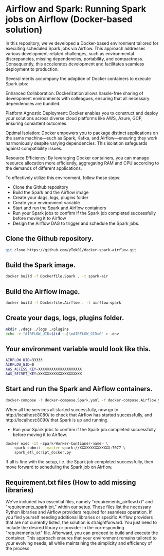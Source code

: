 # Airflow and Spark: Running Spark jobs on Airflow (Docker-based solution)

In this repository, we've developed a Docker-based environment tailored for executing scheduled Spark jobs via Airflow. This approach addresses various development-related challenges, such as environmental discrepancies, missing dependencies, portability, and compactness. Consequently, this accelerates development and facilitates seamless deployment to production.

Several merits accompany the adoption of Docker containers to execute Spark jobs:

Enhanced Collaboration: Dockerization allows hassle-free sharing of development environments with colleagues, ensuring that all necessary dependencies are bundled.

Platform Agnostic Deployment: Docker enables you to construct and deploy your solutions across diverse cloud platforms like AWS, Azure, GCP, ensuring consistent outcomes.

Optimal Isolation: Docker empowers you to package distinct applications on the same machine—such as Spark, Kafka, and Airflow—ensuring they work harmoniously despite varying dependencies. This isolation safeguards against compatibility issues.

Resource Efficiency: By leveraging Docker containers, you can manage resource allocation more efficiently, aggregating RAM and CPU according to the demands of different applications.

To effectively utilize this environment, follow these steps:

*  Clone the Github repository 
*  Build the Spark and the Airflow image
*  Create your dags, logs, plugins folder
*  Create your environment variable
*  Start and run the Spark and Airflow containers 
*  Run your Spark jobs to confirm if the Spark job completed successfully before moving it to Airflow 
*  Design the Airflow DAG to trigger and schedule the Spark jobs.

## Clone the Github repository.
```bash
git clone https://github.com/yTek01/docker-spark-airflow.git
```

## Build the Spark image.
```bash
docker build -f Dockerfile.Spark . -t spark-air
```

## Build the Airflow image.
```bash
docker build -f Dockerfile.Airflow . -t airflow-spark
```

## Create your dags, logs, plugins folder.
```bash
mkdir ./dags ./logs ./plugins
echo -e "AIRFLOW_UID=$(id -u)\nAIRFLOW_GID=0" > .env
```

## Your environment variable would look like this.
```bash
AIRFLOW_UID=33333
AIRFLOW_GID=0
AWS_ACCESS_KEY=XXXXXXXXXXXXXXXXXXXX
AWS_SECRET_KEY=XXXXXXXXXXXXXXXXXXXX
```

## Start and run the Spark and Airflow containers.
```bash
docker-compose -f docker-compose.Spark.yaml -f docker-compose.Airflow.yaml up -d
```
When all the services all started successfully, now go to http://localhost:8080/ to check that Airflow has started successfully, and http://localhost:8090/ that Spark is up and running. 


* Run your Spark jobs to confirm if the Spark job completed successfully before moving it to Airflow.

```bash
docker exec -it <Spark-Worker-Contianer-name> \
    spark-submit --master spark://XXXXXXXXXXXXXX:7077 \
    spark_etl_script_docker.py
```

If all is fine with the setup, i.e. the Spark job completed successfully, then move forward to scheduling the Spark job on Airflow. 

## Requirement.txt files (How to add missing libraries)
We've included two essential files, namely "requirements_airflow.txt" and "requirements_spark.txt," within our setup. These files list the necessary Python libraries and Airflow providers required for seamless operation. If you find yourself needing additional libraries or specific Airflow providers that are not currently listed, the solution is straightforward. You just need to include the desired library or provider in the corresponding "requirements.txt" file. Afterward, you can proceed to build and execute the container. This approach ensures that your environment remains tailored to your evolving needs, all while maintaining the simplicity and efficiency of the process.
